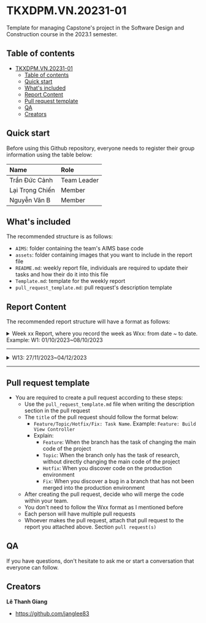 # TKXDPM.VN.20231-01

Template for managing Capstone's project in the Software Design and Construction course in the 2023.1 semester.

## Table of contents

- [TKXDPM.VN.20231-01](#tkxdpmvn20231-01)
  - [Table of contents](#table-of-contents)
  - [Quick start](#quick-start)
  - [What's included](#whats-included)
  - [Report Content](#report-content)
  - [Pull request template](#pull-request-template)
  - [QA](#qa)
  - [Creators](#creators)

## Quick start

Before using this Github repository, everyone needs to register their group information using the table below:

| Name            | Role        |
| :-------------- | :---------- |
| Trần Đức Cảnh   | Team Leader |
| Lại Trọng Chiến | Member      |
| Nguyễn Văn B    | Member      |

## What's included

The recommended structure is as follows:

- `AIMS`: folder containing the team's AIMS base code
- `assets`: folder containing images that you want to include in the report file
- `README.md`: weekly report file, individuals are required to update their tasks and how their do it into this file
- `Template.md`: template for the weekly report
- `pull_request_template.md`: pull request's description template

## Report Content

The recommended report structure will have a format as follows:

<details>
  <summary>Week xx Report, where you record the week as Wxx: from date ~ to date. Example: W1: 01/10/2023~08/10/2023 </summary>
<br>
<details>
<summary>Team Member 1</summary>
<br>

- Assigned tasks:

  - Task 1
  - Task 2
  - ...

- Implementation details:
  - Pull Request(s): [Attach links to your pull requests here. You can attach multiple pull requests]()
  - Specific implementation details:
    - Describe specific in detail what you did last week
    - You can attach images if you want

</details>

<details>
<summary>Team Member 2</summary>
<br>

- Assigned tasks:

  - Task 1
  - Task 2
  - ...

- Implementation details:
  - Pull Request(s): [Attach links to your pull requests here. You can attach multiple pull requests]()
  - Specific implementation details:
    - Describe specific in detail what you did last week
    - You can attach images if you want

</details>

</details>

---

<details>
  <summary>W13: 27/11/2023~04/12/2023 </summary>
<br>
<details>
<summary>Lại Trọng Chiến</summary>
<br>

- Assigned tasks:

  - Task 1: Detect controller in package controller

- Implementation details:
  - Pull Request(s): [Attach links to your pull requests here. You can attach multiple pull requests]()
  - Specific implementation details:
    - Describe specific in detail what you did last week
    - You can attach images if you want

</details>

<details>
<summary>Team Member 2</summary>
<br>

- Assigned tasks:

  - Task 1
  - Task 2
  - ...

- Implementation details:
  - Pull Request(s): [Attach links to your pull requests here. You can attach multiple pull requests]()
  - Specific implementation details:
    - Describe specific in detail what you did last week
    - You can attach images if you want

</details>

</details>

---

## Pull request template

- You are required to create a pull request according to these steps:
  - Use the `pull_request_template.md` file when writing the description section in the pull request
  - The `title` of the pull request should follow the format below:
    - `Feature/Topic/Hotfix/Fix: Task Name`. Example: `Feature: Build View Controller`
    - Explain:
      - `Feature`: When the branch has the task of changing the main code of the project
      - `Topic`: When the branch only has the task of research, without directly changing the main code of the project
      - `Hotfix`: When you discover code on the production environment
      - `Fix`: When you discover a bug in a branch that has not been merged into the production environment
  - After creating the pull request, decide who will merge the code within your team.
  - You don't need to follow the Wxx format as I mentioned before
  - Each person will have multiple pull requests
  - Whoever makes the pull request, attach that pull request to the report you attached above. Section `pull request(s)`

## QA

If you have questions, don't hesitate to ask me or start a conversation that everyone can follow.

## Creators

**Lê Thanh Giang**

- <https://github.com/janglee83>
